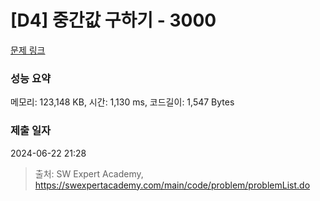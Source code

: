 # [D4] 중간값 구하기 - 3000 

[문제 링크](https://swexpertacademy.com/main/code/problem/problemDetail.do?contestProbId=AV-fO0s6ARoDFAXT) 

### 성능 요약

메모리: 123,148 KB, 시간: 1,130 ms, 코드길이: 1,547 Bytes

### 제출 일자

2024-06-22 21:28



> 출처: SW Expert Academy, https://swexpertacademy.com/main/code/problem/problemList.do